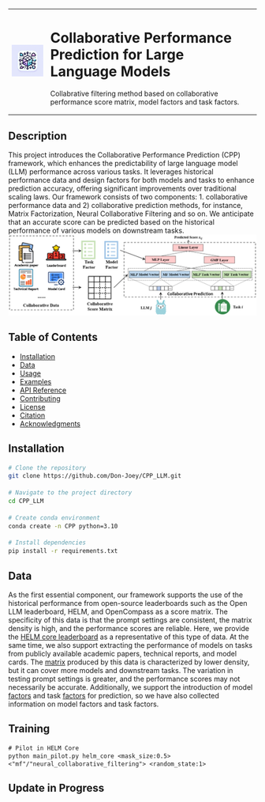 
<table>
<tr>
  <td><img src="images/logo.jpg" alt="Logo" width="200"></td>
  <td><h1> Collaborative Performance Prediction for Large Language Models</h1><p>Collabrative filtering method based on collaborative performance score matrix, model factors and task factors.</p></td>
</tr>
</table>



## Description
This project introduces the Collaborative Performance Prediction (CPP) framework, which enhances the predictability of large language model (LLM) performance across various tasks. It leverages historical performance data and design factors for both models and tasks to enhance prediction accuracy, offering significant improvements over traditional scaling laws. Our framework consists of two components: 1. collaborative performance data and 2) collaborative prediction methods, for instance, Matrix Factorization, Neural Collaborative Filtering and so on. We anticipate that an accurate score can be predicted based on the historical performance of various models on downstream tasks.
![Figure 1: The Framework of Our CPP](images/framework.png "The Framework of Our CPP")

## Table of Contents
- [Installation](#installation)
- [Data](#data)
- [Usage](#usage)
- [Examples](#examples)
- [API Reference](#api-reference)
- [Contributing](#contributing)
- [License](#license)
- [Citation](#citation)
- [Acknowledgments](#acknowledgments)

## Installation
```bash
# Clone the repository
git clone https://github.com/Don-Joey/CPP_LLM.git

# Navigate to the project directory
cd CPP_LLM

# Create conda environment
conda create -n CPP python=3.10

# Install dependencies
pip install -r requirements.txt
```
## Data
As the first essential component, our framework supports the use of the historical performance from open-source leaderboards such as the Open LLM leaderboard, HELM, and OpenCompass as a score matrix. The specificity of this data is that the prompt settings are consistent, the matrix density is high, and the performance scores are reliable. Here, we provide the [HELM core leaderboard](https://github.com/Don-Joey/CPP_LLM/blob/main/data/helm_core.csv) as a representative of this type of data. At the same time, we also support extracting the performance of models on tasks from publicly available academic papers, technical reports, and model cards. The [matrix](https://github.com/Don-Joey/CPP_LLM/blob/main/data/crowdsource_performance.csv) produced by this data is characterized by lower density, but it can cover more models and downstream tasks. The variation in testing prompt settings is greater, and the performance scores may not necessarily be accurate. Additionally, we support the introduction of model [factors](https://github.com/Don-Joey/CPP_LLM/blob/main/data/model_feature.csv) and task [factors](https://github.com/Don-Joey/CPP_LLM/blob/main/data/benchmark_feature.csv) for prediction, so we have also collected information on model factors and task factors.

## Training
```
# Pilot in HELM Core
python main_pilot.py helm_core <mask_size:0.5> <"mf"/"neural_collaborative_filtering"> <random_state:1>
```

## Update in Progress

